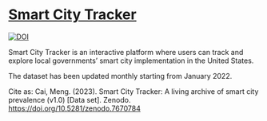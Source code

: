 # [Smart City Tracker](https://caimeng2.github.io/SmartCityTracker/)

[![DOI](https://zenodo.org/badge/DOI/10.5281/zenodo.7670784.svg)](https://doi.org/10.5281/zenodo.7670784)

Smart City Tracker is an interactive platform where users can track and explore local governments’ smart city implementation in the United States.

The dataset has been updated monthly starting from January 2022.

Cite as: Cai, Meng. (2023). Smart City Tracker: A living archive of smart city prevalence (v1.0) [Data set]. Zenodo. https://doi.org/10.5281/zenodo.7670784

